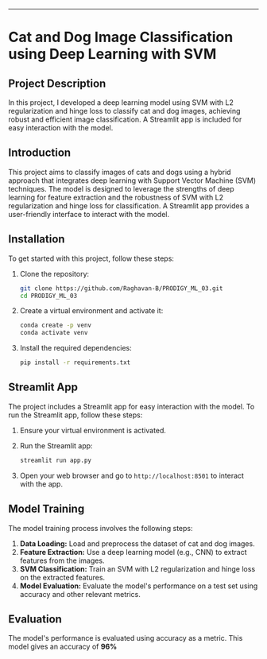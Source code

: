 
---

# Cat and Dog Image Classification using Deep Learning with SVM

## Project Description

In this project, I developed a deep learning model using SVM with L2 regularization and hinge loss to classify cat and dog images, achieving robust and efficient image classification. A Streamlit app is included for easy interaction with the model.

## Introduction

This project aims to classify images of cats and dogs using a hybrid approach that integrates deep learning with Support Vector Machine (SVM) techniques. The model is designed to leverage the strengths of deep learning for feature extraction and the robustness of SVM with L2 regularization and hinge loss for classification. A Streamlit app provides a user-friendly interface to interact with the model.

## Installation

To get started with this project, follow these steps:

1. Clone the repository:
   ```bash
   git clone https://github.com/Raghavan-B/PRODIGY_ML_03.git
   cd PRODIGY_ML_03
   ```

2. Create a virtual environment and activate it:
   ```bash
   conda create -p venv
   conda activate venv 
   ```

3. Install the required dependencies:
   ```bash
   pip install -r requirements.txt
   ```

## Streamlit App

The project includes a Streamlit app for easy interaction with the model. To run the Streamlit app, follow these steps:

1. Ensure your virtual environment is activated.

2. Run the Streamlit app:
   ```bash
   streamlit run app.py
   ```

3. Open your web browser and go to `http://localhost:8501` to interact with the app.

## Model Training

The model training process involves the following steps:

1. **Data Loading:** Load and preprocess the dataset of cat and dog images.
2. **Feature Extraction:** Use a deep learning model (e.g., CNN) to extract features from the images.
3. **SVM Classification:** Train an SVM with L2 regularization and hinge loss on the extracted features.
4. **Model Evaluation:** Evaluate the model's performance on a test set using accuracy and other relevant metrics.

## Evaluation

The model's performance is evaluated using accuracy as a metric. This model gives an accuracy of **96%**
